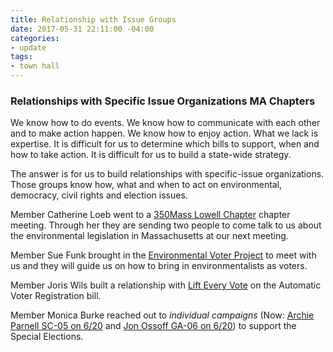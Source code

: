 ```yaml
---
title: Relationship with Issue Groups
date: 2017-05-31 22:11:00 -04:00
categories:
- update
tags:
- town hall
---
```


### Relationships with Specific Issue Organizations MA Chapters
We know how to do events. We know how to communicate with each other and to make action happen. We know how to enjoy action.  What we lack is expertise. It is difficult for us to determine which bills to support, when and how to take action. It is difficult for us to build a state-wide strategy.

The answer is for us to build relationships with specific-issue organizations. Those groups know how, what and when to act on environmental, democracy, civil rights and election issues. 

Member Catherine Loeb went to a [350Mass Lowell Chapter](http://350mass.betterfutureproject.org/) chapter meeting. Through her they are sending two people to come talk to us about the environmental legislation in Massachusetts at our next meeting. 

Member Sue Funk brought in the [Environmental Voter Project](http://www.environmentalvoter.org/) to meet with us and they will guide us on how to bring in environmentalists as voters. 

Member Joris Wils built a relationship with [Lift Every Vote](https://www.facebook.com/groups/757413041078516/) on the Automatic Voter Registration bill. 

Member Monica Burke reached out to *individual campaigns* (Now: [Archie Parnell SC-05 on 6/20](https://archieparnell.com/) and [Jon Ossoff GA-06 on 6/20](http://electjon.com)) to support the Special Elections.

